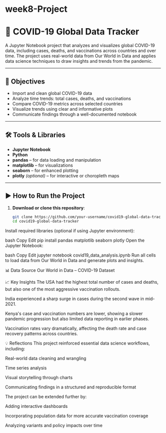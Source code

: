 # week8-Project
# 🦠 COVID-19 Global Data Tracker

A Jupyter Notebook project that analyzes and visualizes global COVID-19 data, including cases, deaths, and vaccinations across countries and over time. The project uses real-world data from Our World in Data and applies data science techniques to draw insights and trends from the pandemic.

---

## 📌 Objectives

- Import and clean global COVID-19 data
- Analyze time trends: total cases, deaths, and vaccinations
- Compare COVID-19 metrics across selected countries
- Visualize trends using clear and informative plots
- Communicate findings through a well-documented notebook

---

## 🛠 Tools & Libraries

- **Jupyter Notebook**
- **Python**
- **pandas** – for data loading and manipulation
- **matplotlib** – for visualizations
- **seaborn** – for enhanced plotting
- **plotly** *(optional)* – for interactive or choropleth maps

---

## ▶️ How to Run the Project

1. **Download or clone this repository**:
   ```bash
   git clone https://github.com/your-username/covid19-global-data-tracker.git
   cd covid19-global-data-tracker
Install required libraries (optional if using Jupyter environment):

bash
Copy
Edit
pip install pandas matplotlib seaborn plotly
Open the Jupyter Notebook:

bash
Copy
Edit
jupyter notebook covid19_data_analysis.ipynb
Run all cells to load data from Our World in Data and generate plots and insights.

📊 Data Source
Our World in Data – COVID-19 Dataset

📈 Key Insights
The USA had the highest total number of cases and deaths, but also one of the most aggressive vaccination rollouts.

India experienced a sharp surge in cases during the second wave in mid-2021.

Kenya's case and vaccination numbers are lower, showing a slower pandemic progression but also limited data reporting in earlier phases.

Vaccination rates vary dramatically, affecting the death rate and case recovery patterns across countries.

💡 Reflections
This project reinforced essential data science workflows, including:

Real-world data cleaning and wrangling

Time series analysis

Visual storytelling through charts

Communicating findings in a structured and reproducible format

The project can be extended further by:

Adding interactive dashboards

Incorporating population data for more accurate vaccination coverage

Analyzing variants and policy impacts over time
